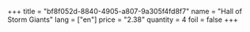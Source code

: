+++
title = "bf8f052d-8840-4905-a807-9a305f4fd8f7"
name = "Hall of Storm Giants"
lang = ["en"]
price = "2.38"
quantity = 4
foil = false
+++
